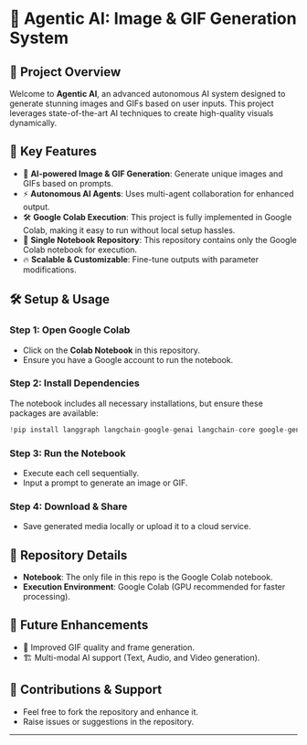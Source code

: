 # 🚀 Agentic AI: Image & GIF Generation System

## 🌟 Project Overview
Welcome to **Agentic AI**, an advanced autonomous AI system designed to generate stunning images and GIFs based on user inputs. This project leverages state-of-the-art AI techniques to create high-quality visuals dynamically.

## 📌 Key Features
- 🎨 **AI-powered Image & GIF Generation**: Generate unique images and GIFs based on prompts.
- ⚡ **Autonomous AI Agents**: Uses multi-agent collaboration for enhanced output.
- 🛠️ **Google Colab Execution**: This project is fully implemented in Google Colab, making it easy to run without local setup hassles.
- 📂 **Single Notebook Repository**: This repository contains only the Google Colab notebook for execution.
- 🔥 **Scalable & Customizable**: Fine-tune outputs with parameter modifications.

## 🛠️ Setup & Usage
### Step 1: Open Google Colab
- Click on the **Colab Notebook** in this repository.
- Ensure you have a Google account to run the notebook.

### Step 2: Install Dependencies
The notebook includes all necessary installations, but ensure these packages are available:
```python
!pip install langgraph langchain-google-genai langchain-core google-generativeai pillow ipython aiohttp python-dotenv
```

### Step 3: Run the Notebook
- Execute each cell sequentially.
- Input a prompt to generate an image or GIF.

### Step 4: Download & Share
- Save generated media locally or upload it to a cloud service.

## 🔗 Repository Details
- **Notebook**: The only file in this repo is the Google Colab notebook.
- **Execution Environment**: Google Colab (GPU recommended for faster processing).

## 🎯 Future Enhancements
- 🎥 Improved GIF quality and frame generation.
- 🏗️ Multi-modal AI support (Text, Audio, and Video generation).

## 🤝 Contributions & Support
- Feel free to fork the repository and enhance it.
- Raise issues or suggestions in the repository.

---

